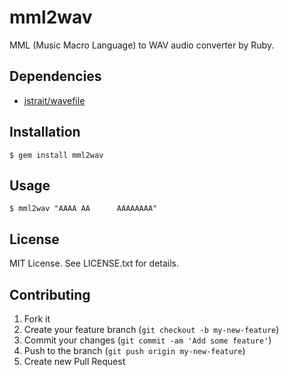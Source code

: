 # mml2wav

MML (Music Macro Language) to WAV audio converter by Ruby.

## Dependencies

* [jstrait/wavefile](https://github.com/jstrait/wavefile)

## Installation

    $ gem install mml2wav

## Usage

    $ mml2wav "AAAA AA      AAAAAAAA"

## License

MIT License. See LICENSE.txt for details.

## Contributing

1. Fork it
2. Create your feature branch (`git checkout -b my-new-feature`)
3. Commit your changes (`git commit -am 'Add some feature'`)
4. Push to the branch (`git push origin my-new-feature`)
5. Create new Pull Request
